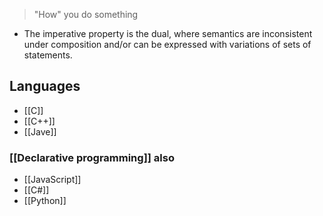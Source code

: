 
>"How" you do something

- The imperative property is the dual, where semantics are inconsistent under composition and/or can be expressed with variations of sets of statements.

## Languages
- [[C]]
- [[C++]]
- [[Jave]]
### [[Declarative programming]] also
- [[JavaScript]]
- [[C#]]
- [[Python]]

